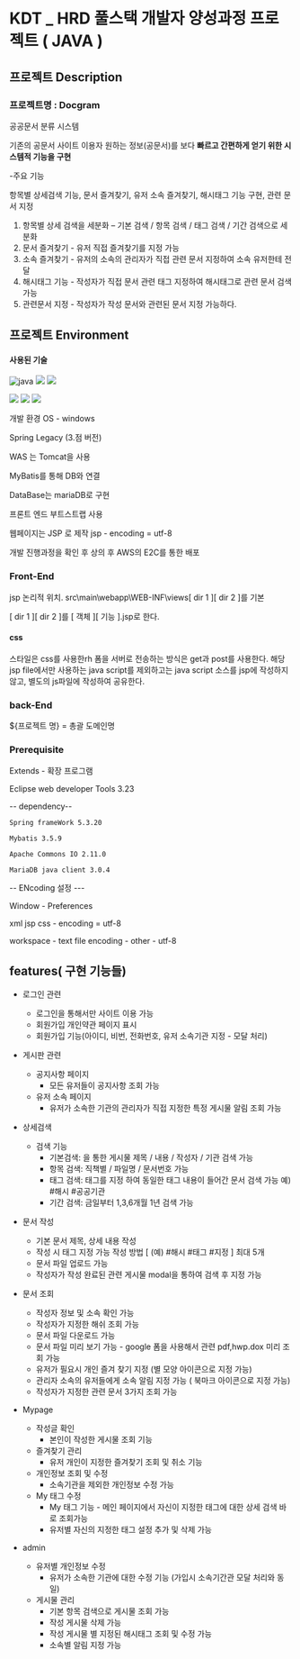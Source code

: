 # KDT _ HRD 풀스택 개발자 양성과정 프로젝트 ( JAVA )

## 프로젝트 Description

### 프로젝트명 : Docgram

공공문서 분류 시스템 

기존의 공문서 사이트 이용자 원하는 정보(공문서)를
보다 **빠르고 간편하게 얻기 위한 시스템적 기능을 구현**

-주요 기능

항목별 상세검색 기능, 문서 즐겨찾기, 유저 소속 즐겨찾기, 해시태그 기능 구현, 관련 문서 지정

1. 항목별 상세 검색을 세분화 – 기본 검색 / 항목 검색 / 태그 검색 / 기간 검색으로 세분화
2. 문서 즐겨찾기 - 유저 직접 즐겨찾기를 지정 가능
3. 소속 즐겨찾기 - 유저의 소속의 관리자가 직접 관련 문서 지정하여 소속 유저한테 전달 
4. 해시태그 기능 - 작성자가 직접 문서 관련 태그 지정하여 해시태그로 관련 문서 검색 가능
5. 관련문서 지정 - 작성자가 작성 문서와 관련된 문서 지정 가능하다.

## 프로젝트 Environment
#### 사용된 기술
![java](https://camo.githubusercontent.com/64fff471582dc0763edf9abaebaf343ba03c7a34021313b77c9b4cd00368caf8/68747470733a2f2f696d672e736869656c64732e696f2f62616467652f4a6176612d3030364435433f7374796c653d666c61742d737175617265266c6f676f3d4a617661266c6f676f436f6c6f723d7768697465)
<img src="https://img.shields.io/badge/Tomcat-F8DC75?style=flat-square&logo=Apache Tomcat&logoColor=black"/></a>
<img src="https://img.shields.io/badge/MariaDB-003545?style=flat-square&logo=MariaDB&logoColor=white"/></a> 

<img src="https://img.shields.io/badge/Spring-6DB33F?style=flat-square&logo=Spring&logoColor=white"/></a>
<img src="https://img.shields.io/badge/Bootstrap-7952B3?style=flat-square&logo=Bootstrap&logoColor=white"/></a>
<img src="https://img.shields.io/badge/Amazon AWS-FF9900?style=flat-square&logo=Amazon AWS&logoColor=white"/></a>

개발 환경 OS - windows 

Spring Legacy (3.점 버전)

WAS 는 Tomcat을 사용

MyBatis를 통해 DB와 연결  

DataBase는 mariaDB로 구현

프론트 엔드 부트스트랩 사용

웹페이지는 JSP 로 제작 jsp - encoding = utf-8

개발 진행과정을 확인 후 상의 후 AWS의 E2C를 통한 배포

### Front-End

jsp 논리적 위치.
src\main\webapp\WEB-INF\views\[ dir 1 ][ dir 2 ]를 기본

[ dir 1 ][ dir 2 ]를 [ 객체 ][ 기능 ].jsp로 한다.

#### css

스타일은 css를 사용한rh 폼을 서버로 전송하는 방식은 get과 post를 사용한다.
해당 jsp file에서만 사용하는 java script를 제외하고는 java script 소스를 jsp에 작성하지 않고,
별도의 js파일에 작성하여 공유한다.



### back-End
 ${프로젝트 명} = 총괄 도메인명


### Prerequisite

Extends - 확장 프로그램

Eclipse web developer Tools 3.23
 
-- dependency--

	Spring frameWork 5.3.20
 
	Mybatis 3.5.9
 
	Apache Commons IO 2.11.0
 
	MariaDB java client 3.0.4
 
-- ENcoding 설정 ---

Window - Preferences

xml jsp css  - encoding = utf-8

workspace - text file encoding - other - utf-8

## features( 구현 기능들)

- 로그인 관련

	- 로그인을 통해서만 사이트 이용 가능
	- 회원가입 개인약관 페이지 표시
	- 회원가입 기능(아이디, 비번, 전화번호, 유저 소속기관 지정 - 모달 처리)

- 게시판 관련 
	- 공지사항 페이지
	 	- 모든 유저들이 공지사항 조회 가능
	- 유저 소속 페이지
		- 유저가 소속한 기관의 관리자가 직접 지정한 특정 게시물 알림 조회 가능
	
- 상세검색 
	- 검색 기능 
		- 기본검색: <elect> 을 통한 게시물 제목 / 내용 / 작성자 / 기관  검색 가능
		- 항목  검색: 직책별 / 파일명 / 문서번호 가능
		- 태그 검색: 태그를 지정 하여 동일한 태그 내용이 들어간 문서 검색 가능 예) #해시 #공공기관
		- 기간 검색: 금일부터  1,3,6개월 1년 검색 가능 
	
 - 문서 작성 
 	- 기본 문서 제목, 상세 내용 작성
	- 작성 시 태그 지정 가능 작성 방법 [ (예) #해시 #태그 #지정 ] 최대 5개
	- 문서 파일 업로드 가능
	- 작성자가 작성 완료된 관련 게시물 modal을 통하여 검색 후 지정 가능

 - 문서 조회 
 	- 작성자 정보 및 소속 확인 가능
 	- 작성자가 지정한 해쉬 조회 가능
 	- 문서 파일 다운로드 가능 
 	- 문서 파일 미리 보기 가능 - google  폼을 사용해서 관련 pdf,hwp.dox 미리 조회 가능
	- 유저가 필요시 개인 즐겨 찾기 지정 (별 모양 아이콘으로 지정 가능)
	- 관리자 소속의 유저들에게 소속 알림 지정 가능 ( 북마크 아이콘으로 지정 가능)
	- 작성자가 지정한 관련 문서 3가지 조회 가능 

 - Mypage 
 	- 작성글 확인
 		- 본인이 작성한 게시물 조회 기능
 	- 즐겨찾기 관리
 		- 유저 개인이 지정한 즐겨찾기 조회 및 취소 기능
 	- 개인정보 조회 및 수정
 		- 소속기관을 제외한 개인정보 수정 가능
 	- My 태그 수정
 		- My 태그 기능 - 메인 페이지에서 자신이 지정한 태그에 대한 상세 검색 바로 조회가능
 		- 유저별 자신의 지정한 태그 설정 추가 및 삭제 가능

 - admin 
 	- 유저별 개인정보 수정 
 		- 유저가 소속한 기관에 대한 수정 기능 (가입시 소속기간관 모달 처리와 동일)
	- 게시물 관리
		- 기본 항목 검색으로 게시물 조회 가능
		- 작성 게시물 삭제 가능 
		- 작성 게시물 별 지정된 해시태그 조회 및 수정 가능
		- 소속별 알림 지정 가능 
	
	

